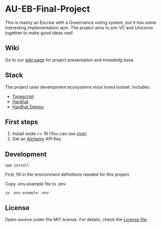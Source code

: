 # AU-EB-Final-Project

This is mainly an Escrow with a Governance voting system, but it has some interesting implementation spin. The project aims to join VC and Unicorns together to make good ideas real!

## Wiki

Go to our [wiki page](https://github.com/Alderian/AU-EB-Final-Project/wiki) for project presentation and knowledg base.

## Stack

The project uses development ecosystems most loved toolset. Includes:

- [Typescript](https://www.typescriptlang.org/)
- [Hardhat](https://hardhat.org/)
- [Hardhat Deploy](https://github.com/wighawag/hardhat-deploy/tree/master)


## First steps

1. Install node >= 16 (You can use [nvm](https://github.com/nvm-sh/nvm))
2. Get an [Alchemy](https://www.alchemy.com) API Key

## Development

```
npm install
```

First, fill in the environment definitions needed for this project.

Copy .env.example file to .env

```
cp .env.example .env
```


## License

Open-source under the MIT license. For details, check the [License file](https://github.com/Alderian/AU-EB-Final-Project/blob/master/LICENSE).
